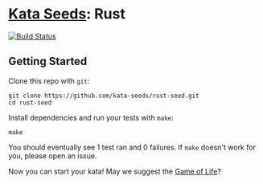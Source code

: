# [Kata Seeds](http://kata-seeds.github.io): Rust
[![Build Status](https://travis-ci.org/kata-seeds/rust-seed.svg?branch=master)](https://travis-ci.org/kata-seeds/rust-seed)

## Getting Started

Clone this repo with `git`:

    git clone https://github.com/kata-seeds/rust-seed.git
    cd rust-seed

Install dependencies and run your tests with `make`:

    make

You should eventually see 1 test ran and 0 failures. If `make` doesn't work for you, please open an issue.

Now you can start your kata! May we suggest the [Game of Life](http://en.wikipedia.org/wiki/Conway's_Game_of_Life)?
